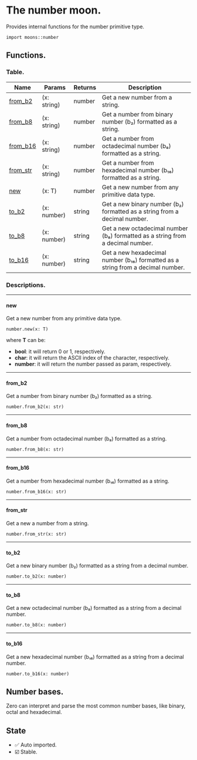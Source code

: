 # The number moon.

Provides internal functions for the number primitive type.

```
import moons::number
```

## Functions.

### Table.

| Name                  | Params      | Returns | Description                                                                     |
| --------------------- | ----------- | ------- | ------------------------------------------------------------------------------- |
| [from_b2](#from-b2)   | (x: string) | number  | Get a new number from a string.                                                 |
| [from_b8](#from-b8)   | (x: string) | number  | Get a number from binary number (b₂) formatted as a string.                     |
| [from_b16](#from-b16) | (x: string) | number  | Get a number from octadecimal number (b₈) formatted as a string.                |
| [from_str](#from-str) | (x: string) | number  | Get a number from hexadecimal number (b₁₆) formatted as a string.               |
| [new](#new)           | (x: T)      | number  | Get a new number from any primitive data type.                                  |
| [to_b2](#to-b2)       | (x: number) | string  | Get a new binary number (b₂) formatted as a string from a decimal number.       |
| [to_b8](#to-b8)       | (x: number) | string  | Get a new octadecimal number (b₈) formatted as a string from a decimal number.  |
| [to_b16](#to-b16)     | (x: number) | string  | Get a new hexadecimal number (b₁₆) formatted as a string from a decimal number. |

### Descriptions.

---

#### new

Get a new number from any primitive data type.

```
number.new(x: T)
```

where **T** can be:

- **bool**: it will return 0 or 1, respectively.
- **char**: it will return the ASCII index of the character, respectively.
- **number**: it will return the number passed as param, respectively.

---

#### from_b2

Get a number from binary number (b₂) formatted as a string.

```
number.from_b2(x: str)
```

---

#### from_b8

Get a number from octadecimal number (b₈) formatted as a string.

```
number.from_b8(x: str)
```

---

#### from_b16

Get a number from hexadecimal number (b₁₆) formatted as a string.

```
number.from_b16(x: str)
```

---

#### from_str

Get a new a number from a string.

```
number.from_str(x: str)
```

---

#### to_b2

Get a new binary number (b₂) formatted as a string from a decimal number.

```
number.to_b2(x: number)
```

---

#### to_b8

Get a new octadecimal number (b₈) formatted as a string from a decimal number.

```
number.to_b8(x: number)
```

---

#### to_b16

Get a new hexadecimal number (b₁₆) formatted as a string from a decimal number.

```
number.to_b16(x: number)
```

## Number bases.

Zero can interpret and parse the most common number bases, like binary, octal and hexadecimal.

## State

- ✅ Auto imported.
- ☑️ Stable.
